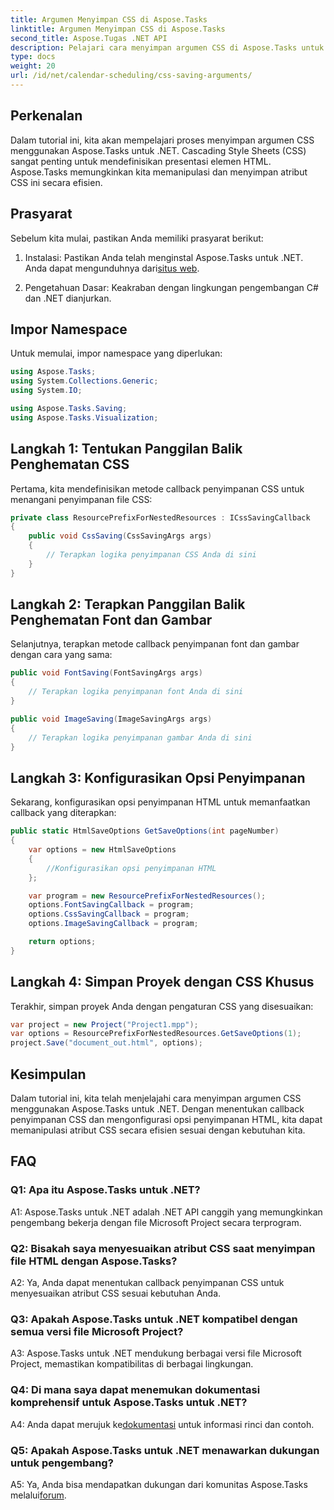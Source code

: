 ```yaml
---
title: Argumen Menyimpan CSS di Aspose.Tasks
linktitle: Argumen Menyimpan CSS di Aspose.Tasks
second_title: Aspose.Tugas .NET API
description: Pelajari cara menyimpan argumen CSS di Aspose.Tasks untuk .NET guna menyesuaikan keluaran HTML. Sempurnakan presentasi dengan pengaturan CSS yang disesuaikan.
type: docs
weight: 20
url: /id/net/calendar-scheduling/css-saving-arguments/
---
```

## Perkenalan

Dalam tutorial ini, kita akan mempelajari proses menyimpan argumen CSS menggunakan Aspose.Tasks untuk .NET. Cascading Style Sheets (CSS) sangat penting untuk mendefinisikan presentasi elemen HTML. Aspose.Tasks memungkinkan kita memanipulasi dan menyimpan atribut CSS ini secara efisien.

## Prasyarat

Sebelum kita mulai, pastikan Anda memiliki prasyarat berikut:

1.  Instalasi: Pastikan Anda telah menginstal Aspose.Tasks untuk .NET. Anda dapat mengunduhnya dari[situs web](https://releases.aspose.com/tasks/net/).

2. Pengetahuan Dasar: Keakraban dengan lingkungan pengembangan C# dan .NET dianjurkan.

## Impor Namespace

Untuk memulai, impor namespace yang diperlukan:

```csharp
using Aspose.Tasks;
using System.Collections.Generic;
using System.IO;

using Aspose.Tasks.Saving;
using Aspose.Tasks.Visualization;

```
## Langkah 1: Tentukan Panggilan Balik Penghematan CSS

Pertama, kita mendefinisikan metode callback penyimpanan CSS untuk menangani penyimpanan file CSS:

```csharp
private class ResourcePrefixForNestedResources : ICssSavingCallback
{
    public void CssSaving(CssSavingArgs args)
    {
        // Terapkan logika penyimpanan CSS Anda di sini
    }
}
```

## Langkah 2: Terapkan Panggilan Balik Penghematan Font dan Gambar

Selanjutnya, terapkan metode callback penyimpanan font dan gambar dengan cara yang sama:

```csharp
public void FontSaving(FontSavingArgs args)
{
    // Terapkan logika penyimpanan font Anda di sini
}

public void ImageSaving(ImageSavingArgs args)
{
    // Terapkan logika penyimpanan gambar Anda di sini
}
```

## Langkah 3: Konfigurasikan Opsi Penyimpanan

Sekarang, konfigurasikan opsi penyimpanan HTML untuk memanfaatkan callback yang diterapkan:

```csharp
public static HtmlSaveOptions GetSaveOptions(int pageNumber)
{
    var options = new HtmlSaveOptions
    {
        //Konfigurasikan opsi penyimpanan HTML
    };

    var program = new ResourcePrefixForNestedResources();
    options.FontSavingCallback = program;
    options.CssSavingCallback = program;
    options.ImageSavingCallback = program;

    return options;
}
```

## Langkah 4: Simpan Proyek dengan CSS Khusus

Terakhir, simpan proyek Anda dengan pengaturan CSS yang disesuaikan:

```csharp
var project = new Project("Project1.mpp");
var options = ResourcePrefixForNestedResources.GetSaveOptions(1);
project.Save("document_out.html", options);
```

## Kesimpulan

Dalam tutorial ini, kita telah menjelajahi cara menyimpan argumen CSS menggunakan Aspose.Tasks untuk .NET. Dengan menentukan callback penyimpanan CSS dan mengonfigurasi opsi penyimpanan HTML, kita dapat memanipulasi atribut CSS secara efisien sesuai dengan kebutuhan kita.

## FAQ

### Q1: Apa itu Aspose.Tasks untuk .NET?

A1: Aspose.Tasks untuk .NET adalah .NET API canggih yang memungkinkan pengembang bekerja dengan file Microsoft Project secara terprogram.

### Q2: Bisakah saya menyesuaikan atribut CSS saat menyimpan file HTML dengan Aspose.Tasks?

A2: Ya, Anda dapat menentukan callback penyimpanan CSS untuk menyesuaikan atribut CSS sesuai kebutuhan Anda.

### Q3: Apakah Aspose.Tasks untuk .NET kompatibel dengan semua versi file Microsoft Project?

A3: Aspose.Tasks untuk .NET mendukung berbagai versi file Microsoft Project, memastikan kompatibilitas di berbagai lingkungan.

### Q4: Di mana saya dapat menemukan dokumentasi komprehensif untuk Aspose.Tasks untuk .NET?

A4: Anda dapat merujuk ke[dokumentasi](https://reference.aspose.com/tasks/net/) untuk informasi rinci dan contoh.

### Q5: Apakah Aspose.Tasks untuk .NET menawarkan dukungan untuk pengembang?

 A5: Ya, Anda bisa mendapatkan dukungan dari komunitas Aspose.Tasks melalui[forum](https://forum.aspose.com/c/tasks/15).